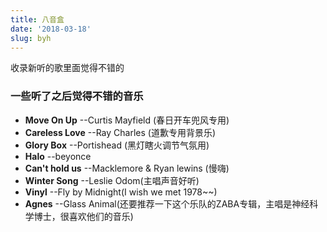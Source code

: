```yaml
---
title: 八音盒
date: '2018-03-18'
slug: byh
---
```


收录新听的歌里面觉得不错的

### 一些听了之后觉得不错的音乐
* **Move On Up** --Curtis Mayfield (春日开车兜风专用)
* **Careless Love**  --Ray Charles (道歉专用背景乐)
* **Glory Box** --Portishead (黑灯瞎火调节气氛用)
* **Halo** --beyonce
* **Can't hold us** --Macklemore & Ryan lewins (慢嗨)
* **Winter Song** --Leslie Odom(主唱声音好听)
* **Vinyl** --Fly by Midnight(I wish we met 1978~~)
* **Agnes** --Glass Animal(还要推荐一下这个乐队的ZABA专辑，主唱是神经科学博士，很喜欢他们的音乐)
